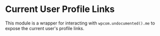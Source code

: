 Current User Profile Links
======

This module is a wrapper for interacting with `wpcom.undocumented().me` to expose the current user's profile links.
